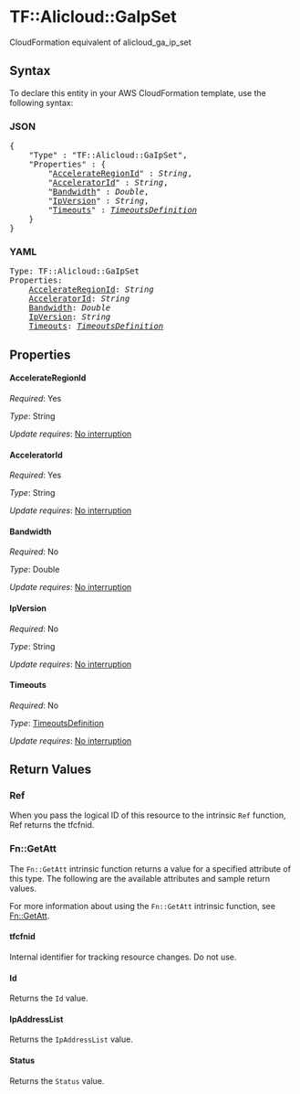 # TF::Alicloud::GaIpSet

CloudFormation equivalent of alicloud_ga_ip_set

## Syntax

To declare this entity in your AWS CloudFormation template, use the following syntax:

### JSON

<pre>
{
    "Type" : "TF::Alicloud::GaIpSet",
    "Properties" : {
        "<a href="#accelerateregionid" title="AccelerateRegionId">AccelerateRegionId</a>" : <i>String</i>,
        "<a href="#acceleratorid" title="AcceleratorId">AcceleratorId</a>" : <i>String</i>,
        "<a href="#bandwidth" title="Bandwidth">Bandwidth</a>" : <i>Double</i>,
        "<a href="#ipversion" title="IpVersion">IpVersion</a>" : <i>String</i>,
        "<a href="#timeouts" title="Timeouts">Timeouts</a>" : <i><a href="timeoutsdefinition.md">TimeoutsDefinition</a></i>
    }
}
</pre>

### YAML

<pre>
Type: TF::Alicloud::GaIpSet
Properties:
    <a href="#accelerateregionid" title="AccelerateRegionId">AccelerateRegionId</a>: <i>String</i>
    <a href="#acceleratorid" title="AcceleratorId">AcceleratorId</a>: <i>String</i>
    <a href="#bandwidth" title="Bandwidth">Bandwidth</a>: <i>Double</i>
    <a href="#ipversion" title="IpVersion">IpVersion</a>: <i>String</i>
    <a href="#timeouts" title="Timeouts">Timeouts</a>: <i><a href="timeoutsdefinition.md">TimeoutsDefinition</a></i>
</pre>

## Properties

#### AccelerateRegionId

_Required_: Yes

_Type_: String

_Update requires_: [No interruption](https://docs.aws.amazon.com/AWSCloudFormation/latest/UserGuide/using-cfn-updating-stacks-update-behaviors.html#update-no-interrupt)

#### AcceleratorId

_Required_: Yes

_Type_: String

_Update requires_: [No interruption](https://docs.aws.amazon.com/AWSCloudFormation/latest/UserGuide/using-cfn-updating-stacks-update-behaviors.html#update-no-interrupt)

#### Bandwidth

_Required_: No

_Type_: Double

_Update requires_: [No interruption](https://docs.aws.amazon.com/AWSCloudFormation/latest/UserGuide/using-cfn-updating-stacks-update-behaviors.html#update-no-interrupt)

#### IpVersion

_Required_: No

_Type_: String

_Update requires_: [No interruption](https://docs.aws.amazon.com/AWSCloudFormation/latest/UserGuide/using-cfn-updating-stacks-update-behaviors.html#update-no-interrupt)

#### Timeouts

_Required_: No

_Type_: <a href="timeoutsdefinition.md">TimeoutsDefinition</a>

_Update requires_: [No interruption](https://docs.aws.amazon.com/AWSCloudFormation/latest/UserGuide/using-cfn-updating-stacks-update-behaviors.html#update-no-interrupt)

## Return Values

### Ref

When you pass the logical ID of this resource to the intrinsic `Ref` function, Ref returns the tfcfnid.

### Fn::GetAtt

The `Fn::GetAtt` intrinsic function returns a value for a specified attribute of this type. The following are the available attributes and sample return values.

For more information about using the `Fn::GetAtt` intrinsic function, see [Fn::GetAtt](https://docs.aws.amazon.com/AWSCloudFormation/latest/UserGuide/intrinsic-function-reference-getatt.html).

#### tfcfnid

Internal identifier for tracking resource changes. Do not use.

#### Id

Returns the <code>Id</code> value.

#### IpAddressList

Returns the <code>IpAddressList</code> value.

#### Status

Returns the <code>Status</code> value.


